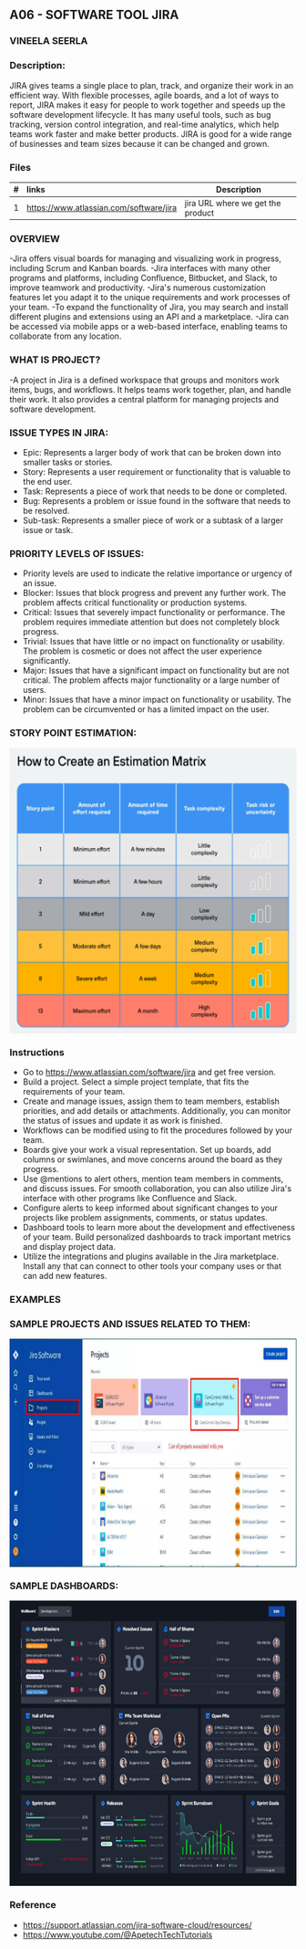 ## A06 - SOFTWARE TOOL JIRA
### VINEELA SEERLA
### Description:

JIRA gives teams a single place to plan, track, and organize their work in an efficient way.
With flexible processes, agile boards, and a lot of ways to report, JIRA makes it easy for people to work together and speeds up the software development lifecycle.
It has many useful tools, such as bug tracking, version control integration, and real-time analytics, which help teams work faster and make better products.
JIRA is good for a wide range of businesses and team sizes because it can be changed and grown.



### Files

|   #   | links           | Description                                        |
| :---: | :--------------- | -------------------------------------------------- |
|   1   |https://www.atlassian.com/software/jira | jira URL where we get the product     |

### OVERVIEW

-Jira offers visual boards for managing and visualizing work in progress, including Scrum and Kanban boards.
-Jira interfaces with many other programs and platforms, including Confluence, Bitbucket, and Slack, to improve teamwork and productivity.
-Jira's numerous customization features let you adapt it to the unique requirements and work processes of your team.
-To expand the functionality of Jira, you may search and install different plugins and extensions using an API and a marketplace.
-Jira can be accessed via mobile apps or a web-based interface, enabling teams to collaborate from any location.

### WHAT IS PROJECT?
-A project in Jira is a defined workspace that groups and monitors work items, bugs, and workflows. It helps teams work together, plan, and handle their work. It also provides a central platform for managing projects and software development.

### ISSUE TYPES IN JIRA:
- Epic: Represents a larger body of work that can be broken down into smaller tasks or stories.
- Story: Represents a user requirement or functionality that is valuable to the end user.
- Task: Represents a piece of work that needs to be done or completed.
- Bug: Represents a problem or issue found in the software that needs to be resolved.
- Sub-task: Represents a smaller piece of work or a subtask of a larger issue or task.

### PRIORITY LEVELS OF ISSUES:
- Priority levels are used to indicate the relative importance or urgency of an issue.
- Blocker: Issues that block progress and prevent any further work. The problem affects critical functionality or production systems.
- Critical: Issues that severely impact functionality or performance. The problem requires immediate attention but does not completely block progress.
- Trivial: Issues that have little or no impact on functionality or usability. The problem is cosmetic or does not affect the user experience significantly.
- Major: Issues that have a significant impact on functionality but are not critical. The problem affects major functionality or a large number of users.
- Minor: Issues that have a minor impact on functionality or usability. The problem can be circumvented or has a limited impact on the user.

### STORY POINT ESTIMATION:

<img align="center" width="700" height="500" src="https://github.com/vineelajyothi1996/4883-Software-Tools-seerla/blob/main/Assignments/A06/STORY%20POINT%20ESTIMATE.png">

### Instructions
- Go to https://www.atlassian.com/software/jira and get free version.
- Build a project. Select a simple project template, that fits the requirements of your team.
- Create and manage issues, assign them to team members, establish priorities, and add details or attachments. Additionally, you can monitor the status of issues and update it as work is finished.
- Workflows can be modified using to fit the procedures followed by your team.
- Boards give your work a visual representation. Set up boards, add columns or swimlanes, and move concerns around the board as they progress.
- Use @mentions to alert others, mention team members in comments, and discuss issues. For smooth collaboration, you can also utilize Jira's interface with other programs like Confluence and Slack.
- Configure alerts to keep informed about significant changes to your projects like problem assignments, comments, or status updates.
- Dashboard tools to learn more about the development and effectiveness of your team. Build personalized dashboards to track important metrics and display project data.
- Utilize the integrations and plugins available in the Jira marketplace. Install any that can connect to other tools your company uses or that can add new features.

### EXAMPLES

### SAMPLE PROJECTS AND ISSUES RELATED TO THEM: 
<img align="center" width="1100" height="400" src="https://github.com/vineelajyothi1996/4883-Software-Tools-seerla/blob/main/Assignments/A06/choose%20a%20project.png">

### SAMPLE DASHBOARDS:
<img align="center" width="1100" height="500" src="https://github.com/vineelajyothi1996/4883-Software-Tools-seerla/blob/main/Assignments/A06/SAMPLE%20DASHBOARD%20.png">

### Reference
- https://support.atlassian.com/jira-software-cloud/resources/
- https://www.youtube.com/@ApetechTechTutorials
